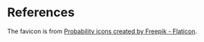 


# References

The favicon is from <a href="https://www.flaticon.com/free-icons/probability" title="probability icons">Probability icons created by Freepik - Flaticon</a>.
